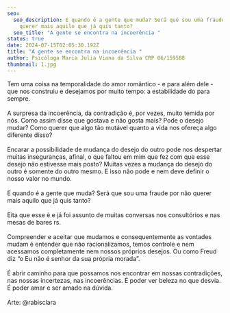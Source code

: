 ```yaml
---
seo:
  seo_description: E quando é a gente que muda? Será que sou uma fraude por não
    querer mais aquilo que já quis tanto?
  seo_title: "A gente se encontra na incoerência "
status: true
date: 2024-07-15T02:05:30.192Z
title: "A gente se encontra na incoerência "
author: Psicóloga Maria Julia Viana da Silva CRP 06/159588
thumbnail: 1.jpg
---
```

<!--StartFragment-->

Tem uma coisa na temporalidade do amor romântico - e para além dele - que nos construiu e desejamos por muito tempo: a estabilidade do para sempre.\
\
A surpresa da incoerência, da contradição é, por vezes, muito temida por nós. Como assim disse que gostava e não gosta mais? Pode o desejo mudar? Como querer que algo tão mutável quanto a vida nos ofereça algo diferente disso?\
\
Encarar a possibilidade de mudança do desejo do outro pode nos despertar muitas inseguranças, afinal, o que faltou em mim que fez com que esse desejo não estivesse mais posto? Muitas vezes a mudança do desejo do outro é somente do outro mesmo. E isso não pode e nem deve definir o nosso valor no mundo.\
\
E quando é a gente que muda? Será que sou uma fraude por não querer mais aquilo que já quis tanto?\
\
Eita que esse é e já foi assunto de muitas conversas nos consultórios e nas mesas de bares rs.\
\
Compreender e aceitar que mudamos e consequentemente as vontades mudam é entender que não racionalizamos, temos controle e nem acessamos completamente nem nossos próprios desejos. Ou como Freud diz “o Eu não é senhor da sua própria morada”.\
\
É abrir caminho para que possamos nos encontrar em nossas contradições, nas nossas incertezas, nas incoerências. É poder ver beleza no que desvia. É poder amar e ser amado na dúvida.\
\
Arte: @rabisclara

<!--EndFragment-->